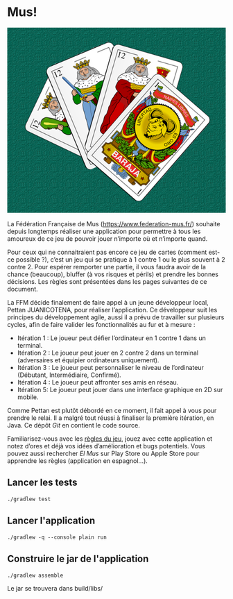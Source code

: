 # Mus!

![Mus](img/mus.png)

La Fédération Française de Mus (https://www.federation-mus.fr/) souhaite depuis longtemps réaliser une application pour permettre à tous les amoureux de ce jeu de pouvoir jouer n’importe où et n’importe quand.

Pour ceux qui ne connaitraient pas encore ce jeu de cartes (comment est-ce possible ?), c’est un jeu  qui se pratique à 1 contre 1 ou le plus souvent à 2 contre 2. Pour espérer remporter une partie, il vous faudra avoir de la chance (beaucoup), bluffer (à vos risques et périls) et prendre les bonnes décisions. Les règles sont présentées dans les pages suivantes de ce document.

La FFM décide finalement de faire appel à un jeune développeur local, Pettan JUANICOTENA, pour réaliser l’application. Ce développeur suit les principes du développement agile, aussi il a prévu de travailler sur plusieurs cycles, afin de faire valider les fonctionnalités au fur et à mesure :

* Itération 1 : Le joueur peut défier l’ordinateur en 1 contre 1 dans un terminal.
* Itération 2 : Le joueur peut jouer en 2 contre 2 dans un terminal (adversaires et équipier ordinateurs uniquement).
* Itération 3 : Le joueur peut personnaliser le niveau de l’ordinateur (Débutant, Intermédiaire, Confirmé).
* Itération 4 : Le joueur peut affronter ses amis en réseau.
* Itération 5: Le joueur peut jouer dans une interface graphique en 2D sur mobile.

Comme Pettan est plutôt débordé en ce moment, il fait appel à vous pour prendre le relai. Il a malgré tout réussi à finaliser la première itération, en Java. Ce dépôt _Git_ en contient le code source.

Familiarisez-vous avec les [règles du jeu](docs/regles_du_jeu.pdf), jouez avec cette application et notez d’ores et déjà vos idées d’amélioration et bugs potentiels. Vous pouvez aussi rechercher _El Mus_ sur Play Store ou Apple Store pour apprendre les règles (application en espagnol...).

## Lancer les tests

    ./gradlew test

## Lancer l'application

    ./gradlew -q --console plain run

## Construire le jar de l'application

    ./gradlew assemble

Le jar se trouvera dans build/libs/
